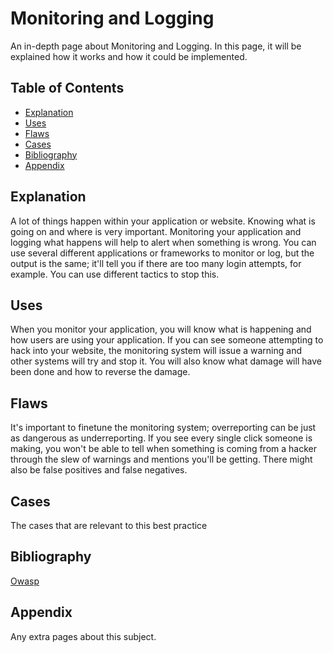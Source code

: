 # Monitoring and Logging

An in-depth page about Monitoring and Logging. In this page, it will be explained how it works and how it could be implemented. 

## Table of Contents
- [Explanation](#explanation)
- [Uses](#uses)
- [Flaws](#flaws)
- [Cases](#cases)
- [Bibliography](#bibliography)
- [Appendix](#appendix)

## Explanation 
A lot of things happen within your application or website. Knowing what is going on and where is very important. Monitoring your application and logging what happens will help to alert when something is wrong. You can use several different applications or frameworks to monitor or log, but the output is the same; it'll tell you if there are too many login attempts, for example. You can use different tactics to stop this.

## Uses
When you monitor your application, you will know what is happening and how users are using your application. If you can see someone attempting to hack into your website, the monitoring system will issue a warning and other systems will try and stop it. You will also know what damage will have been done and how to reverse the damage.

## Flaws
It's important to finetune the monitoring system; overreporting can be just as dangerous as underreporting. If you see every single click someone is making, you won't be able to tell when something is coming from a hacker through the slew of warnings and mentions you'll be getting. There might also be false positives and false negatives. 

## Cases
The cases that are relevant to this best practice

## Bibliography
[Owasp](https://owasp.org/www-project-top-ten/2017/A10_2017-Insufficient_Logging%2526Monitoring)

## Appendix
Any extra pages about this subject.